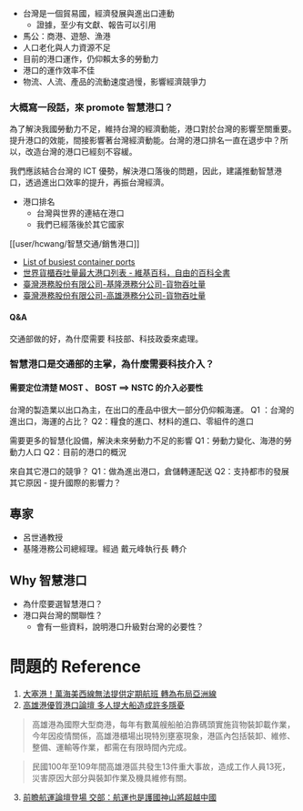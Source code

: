 - 台灣是一個貿易國，經濟發展與進出口連動
	- 證據，至少有文獻、報告可以引用
- 馬公：商港、遊憩、漁港
- 人口老化與人力資源不足
- 目前的港口運作，仍仰賴太多的勞動力
- 港口的運作效率不佳
- 物流、人流、產品的流動速度過慢，影響經濟競爭力

### 大概寫一段話，來 promote 智慧港口？
為了解決我國勞動力不足，維持台灣的經濟動能，港口對於台灣的影響至關重要。提升港口的效能，間接影響著台灣經濟動能。台灣的港口排名一直在退步中？所以，改造台灣的港口已經刻不容緩。

我們應該結合台灣的 ICT 優勢，解決港口落後的問題，因此，建議推動智慧港口，透過進出口效率的提升，再振台灣經濟。

- 港口排名
	- 台灣與世界的連結在港口
	- 我們已經落後於其它國家

[[user/hcwang/智慧交通/銷售港口]]

- [List of busiest container ports](https://en.wikipedia.org/wiki/List_of_busiest_container_ports) 
- [世界貨櫃吞吐量最大港口列表 - 維基百科，自由的百科全書](https://zh.wikipedia.org/wiki/%E4%B8%96%E7%95%8C%E8%B2%A8%E6%AB%83%E5%90%9E%E5%90%90%E9%87%8F%E6%9C%80%E5%A4%A7%E6%B8%AF%E5%8F%A3%E5%88%97%E8%A1%A8) 
- [臺灣港務股份有限公司-基隆港務分公司-貨物吞吐量](https://kl.twport.com.tw/chinese/Form.aspx?n=D4BA409841F34C22) 
- [臺灣港務股份有限公司-高雄港務分公司-貨物吞吐量](https://kh.twport.com.tw/chinese/Form.aspx?n=0326C85C976F95F4) 


#### Q&A
交通部做的好，為什麼需要 科技部、科技政委來處理。
### 智慧港口是交通部的主掌，為什麼需要科技介入？
#### 需要定位清楚 MOST 、 BOST  ==> NSTC 的介入必要性

台灣的製造業以出口為主，在出口的產品中很大一部分仍仰賴海運。
Q1 ：台灣的進出口，海運的占比？ 
Q2：糧食的進口、材料的進口、零組件的進口

需要更多的智慧化設備，解決未來勞動力不足的影響
Q1：勞動力變化、海港的勞動力人口
Q2：目前的港口的概況

來自其它港口的競爭？
Q1：做為進出港口，倉儲轉運配送
Q2：支持都市的發展
其它原因
	- 提升國際的影響力？
	
## 專家
- 呂世通教授
- 基隆港務公司總經理。經過 戴元峰執行長 轉介

## Why 智慧港口
- 為什麼要選智慧港口？
- 港口與台灣的關聯性？
	- 會有一些資料，說明港口升級對台灣的必要性？

# 問題的 Reference
1. [大塞港！萬海美西線無法提供定期航班 轉為布局亞洲線](https://udn.com/news/story/7241/5877759?from=udn-referralnews_ch2artbottom) 
2. [高雄港優質港口論壇 多人提大船造成許多隱憂](https://udn.com/news/story/7327/5894641?from=udn-referralnews_ch2artbottom) 

> 高雄港為國際大型商港，每年有數萬艘船舶泊靠碼頭實施貨物裝卸載作業，今年因疫情關係，高雄港櫃場出現特別壅塞現象，港區內包括裝卸、維修、整備、運輸等作業，都需在有限時間內完成。

> 民國100年至109年間高雄港區共發生13件重大事故，造成工作人員13死，災害原因大部分與裝卸作業及機具維修有關。

3. [前瞻航運論壇登場 交部：航運也是護國神山將超越中國](https://udn.com/news/story/7238/5879644?from=udn-referralnews_ch2artbottom) 





